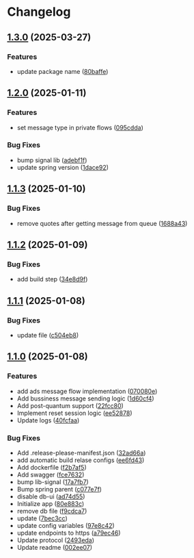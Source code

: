# Changelog

## [1.3.0](https://github.com/sekretess/sekretess-business-app/compare/v1.2.0...v1.3.0) (2025-03-27)


### Features

* update package name ([80baffe](https://github.com/sekretess/sekretess-business-app/commit/80baffe1970f9b2a595bbb31f66babe557f3cc2e))

## [1.2.0](https://github.com/sekretess/sekretess-business-app/compare/v1.1.3...v1.2.0) (2025-01-11)


### Features

* set message type in private flows ([095cdda](https://github.com/sekretess/sekretess-business-app/commit/095cdda62158db5db8d058a4f77f703ed500ae3b))


### Bug Fixes

* bump signal lib ([adebf1f](https://github.com/sekretess/sekretess-business-app/commit/adebf1f4c0a63c60ead2dcd8d7f0d9b72dd8713a))
* update spring version ([1dace92](https://github.com/sekretess/sekretess-business-app/commit/1dace9204d33d35baee436808f2d639a5cafaeb2))

## [1.1.3](https://github.com/sekretess/sekretess-business-app/compare/v1.1.2...v1.1.3) (2025-01-10)


### Bug Fixes

* remove quotes after getting message from queue ([1688a43](https://github.com/sekretess/sekretess-business-app/commit/1688a4345b01c49443f696f6cf5f1c1114f06c1e))

## [1.1.2](https://github.com/sekretess/sekretess-business-app/compare/v1.1.1...v1.1.2) (2025-01-09)


### Bug Fixes

* add build step ([34e8d9f](https://github.com/sekretess/sekretess-business-app/commit/34e8d9f14cecd349e1f83103fba1ad520e32117c))

## [1.1.1](https://github.com/sekretess/sekretess-business-app/compare/v1.1.0...v1.1.1) (2025-01-08)


### Bug Fixes

* update file ([c504eb8](https://github.com/sekretess/sekretess-business-app/commit/c504eb8ca4940cd14c4bf975d361ba243a15023b))

## [1.1.0](https://github.com/sekretess/sekretess-business-app/compare/v1.0.0...v1.1.0) (2025-01-08)


### Features

* add ads message flow implementation ([070080e](https://github.com/sekretess/sekretess-business-app/commit/070080e7b6267d999451087379948302d8e7706f))
* Add bussiness message sending logic ([1d60cf4](https://github.com/sekretess/sekretess-business-app/commit/1d60cf470a1f892f2a7c9b815f75e7e969f4031a))
* Add post-quantum support ([22fcc80](https://github.com/sekretess/sekretess-business-app/commit/22fcc806e92c142f6c90a4b588295a4670aaf7ed))
* Implement reset session logic ([ee52878](https://github.com/sekretess/sekretess-business-app/commit/ee528788367a48bea213ae7e6e0c491b0715b953))
* Update logs ([40fcfaa](https://github.com/sekretess/sekretess-business-app/commit/40fcfaa29f24ded2a8271eeba6a96b8423592d4c))


### Bug Fixes

* Add .release-please-manifest.json ([32ad66a](https://github.com/sekretess/sekretess-business-app/commit/32ad66a4211030b4431b133792233e046c4710ed))
* add automatic build relase configs ([ee6fd43](https://github.com/sekretess/sekretess-business-app/commit/ee6fd4383bc9da99f04b0afb06dc88e9a5b2459f))
* Add dockerfile ([f2b7af5](https://github.com/sekretess/sekretess-business-app/commit/f2b7af5b368f0aa1ad63927a8dd878ffad577d02))
* Add swagger ([fce7632](https://github.com/sekretess/sekretess-business-app/commit/fce7632ec610a0b423a34f6a626234cb2482da4a))
* bump lib-signal ([17a7fb7](https://github.com/sekretess/sekretess-business-app/commit/17a7fb79f678853b014501071c867bfa17ef5afa))
* Bump spring parent ([c077e7f](https://github.com/sekretess/sekretess-business-app/commit/c077e7fb91faef32cbbe21c40c9681e53b542ba4))
* disable db-ui ([ad74d55](https://github.com/sekretess/sekretess-business-app/commit/ad74d559b750f010c41c21c2247526c7133faa95))
* Initialize app ([80e883c](https://github.com/sekretess/sekretess-business-app/commit/80e883c38fb63ddfde25cc4050c083fc363ad7de))
* remove db file ([f9cdca7](https://github.com/sekretess/sekretess-business-app/commit/f9cdca76e5b22ac152fe915e268265ce684f961b))
* update ([7bec3cc](https://github.com/sekretess/sekretess-business-app/commit/7bec3cc367d32ddc067d983f7d56d1f265d736a0))
* update config variables ([97e8c42](https://github.com/sekretess/sekretess-business-app/commit/97e8c42f3835add82c912c46dba5d33f027917d7))
* update endpoints to https ([a79ec46](https://github.com/sekretess/sekretess-business-app/commit/a79ec4607a2e4b4cc3d5585f8a3c3b51cd1ebfad))
* Update protocol ([2493eda](https://github.com/sekretess/sekretess-business-app/commit/2493eda3b9677615fed2aa8abd98fbb62778d5af))
* Update readme ([002ee07](https://github.com/sekretess/sekretess-business-app/commit/002ee072df7cc3dbe0441d617d6fe28f8c44d951))
